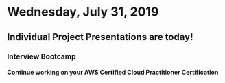 Wednesday, July 31, 2019
======================
## Individual Project Presentations are today!
### Interview Bootcamp
#### Continue working on your AWS Certified Cloud Practitioner Certification

